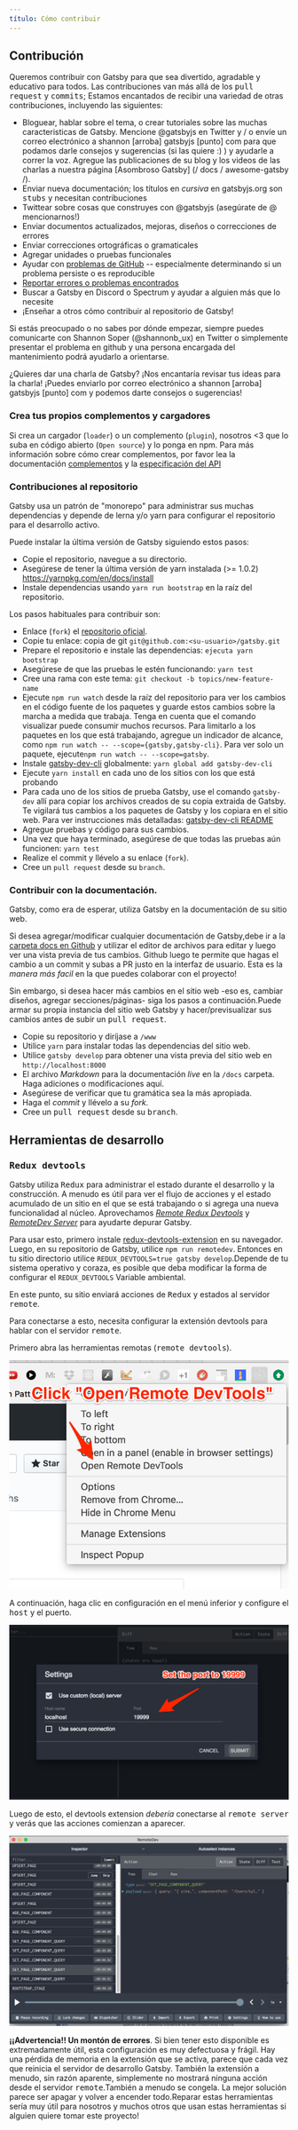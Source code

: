 ```yaml
---
título: Cómo contribuir
---
```


## Contribución

Queremos contribuir con Gatsby para que sea divertido, agradable y educativo para todos. Las contribuciones van más allá de los <tt>pull request</tt> y <tt>commits</tt>; Estamos encantados de recibir una variedad de otras contribuciones, incluyendo las siguientes:

- Bloguear, hablar sobre el tema, o crear tutoriales sobre las muchas caracteristicas de Gatsby. Mencione @gatsbyjs en Twitter y / o envíe un correo electrónico a shannon [arroba] gatsbyjs [punto] com para que podamos darle consejos y sugerencias (si las quiere :) ) y ayudarle a correr la voz. Agregue las publicaciones de su blog y los videos de las charlas a nuestra página [Asombroso Gatsby] (/ docs / awesome-gatsby /).
- Enviar nueva documentación; los títulos en _cursiva_ en gatsbyjs.org son <tt>stubs</tt> y necesitan contribuciones
- Twittear sobre cosas que construyes con @gatsbyjs (asegúrate de @ mencionarnos!)
- Enviar documentos actualizados, mejoras, diseños o correcciones de errores
- Enviar correcciones ortográficas o gramaticales
- Agregar unidades o pruebas funcionales
- Ayudar con [problemas de GitHub](https://github.com/gatsbyjs/gatsby/issues) -- especialmente determinando si un problema persiste o es reproducible
- [Reportar errores o problemas encontrados](/docs/how-to-file-an-issue/)
- Buscar a Gatsby en Discord o Spectrum y ayudar a alguien más que lo necesite
- ¡Enseñar a otros cómo contribuir al repositorio de Gatsby!

Si estás preocupado o no sabes por dónde empezar, siempre puedes comunicarte con Shannon Soper (@shannonb_ux) en Twitter o simplemente presentar el problema en github y una persona encargada del mantenimiento podrá ayudarlo a orientarse.

¿Quieres dar una charla de Gatsby? ¡Nos encantaría revisar tus ideas para la charla! ¡Puedes enviarlo por correo electrónico a shannon [arroba] gatsbyjs [punto] com y podemos darte consejos o sugerencias!

### Crea tus propios complementos y cargadores

Si crea un cargador (`loader`) o un complemento (`plugin`), nosotros <3 que lo suba en código abierto (`Open source`) y lo ponga en npm. Para más información sobre cómo crear complementos, por favor lea la documentación [complementos](https://github.com/gatsbyjs/gatsby/blob/master/docs/plugins) y la [especificación del API](https://github.com/gatsbyjs/gatsby/blob/master/docs/api-specification)

### Contribuciones al repositorio

Gatsby usa un patrón de "monorepo" para administrar sus muchas dependencias y depende de
lerna y/o yarn para configurar el repositorio para el desarrollo activo.

Puede instalar la última versión de Gatsby siguiendo estos pasos:

- Copie el repositorio, navegue a su directorio.
- Asegúrese de tener la última versión de yarn instalada (>= 1.0.2)
  https://yarnpkg.com/en/docs/install
- Instale dependencias usando `yarn run bootstrap` en la raíz del repositorio.

Los pasos habituales para contribuir son:

- Enlace (`fork`) el [repositorio oficial](https://github.com/gatsbyjs/gatsby).
- Copie tu enlace: copia de git `git@github.com:<su-usuario>/gatsby.git`
- Prepare el repositorio e instale las dependencias: `ejecuta yarn bootstrap`
- Asegúrese de que las pruebas le estén funcionando: `yarn test`
- Cree una rama con este tema: `git checkout -b topics/new-feature-name`
- Ejecute `npm run watch` desde la raíz del repositorio para ver los cambios en el código fuente de los paquetes y guarde estos cambios sobre la marcha a medida que trabaja. Tenga en cuenta que el comando visualizar puede consumir muchos recursos. Para limitarlo a los paquetes en los que está trabajando, agregue un indicador de alcance, como `npm run watch -- --scope={gatsby,gatsby-cli}`. Para ver solo un paquete, ejecute`npm run watch -- --scope=gatsby`.
- Instale [gatsby-dev-cli](/packages/gatsby-dev-cli/) globalmente: `yarn global add gatsby-dev-cli`
- Ejecute `yarn install` en cada uno de los sitios con los que está probando
- Para cada uno de los sitios de prueba Gatsby, use el comando `gatsby-dev` allí para copiar
  los archivos creados de su copia extraida de Gatsby. Te vigilará tus cambios
  a los paquetes de Gatsby y los copiara en el sitio web. Para ver instrucciones más detalladas:
  [gatsby-dev-cli README](/packages/gatsby-dev-cli/)
- Agregue pruebas y código para sus cambios.
- Una vez que haya terminado, asegúrese de que todas las pruebas aún funcionen: `yarn test`
- Realize el commit y llévelo a su enlace (`fork`).
- Cree un `pull request` desde su `branch`.

### Contribuir con la documentación.

Gatsby, como era de esperar, utiliza Gatsby en la documentación de su sitio web.

Si desea agregar/modificar cualquier documentación de Gatsby,debe ir a la
[carpeta docs en Github](https://github.com/gatsbyjs/gatsby/tree/master/docs) y utilizar el editor de archivos para editar y luego ver una vista previa de tus cambios. Github luego te permite
que hagas el cambio a un commit y subas a PR justo en la interfaz de usuario. Esta es la _manera más facil_
en la que puedes colaborar con el proyecto!

Sin embargo, si desea hacer más cambios en el sitio web -eso es, cambiar
diseños, agregar secciones/páginas- siga los pasos a continuación.Puede armar su
propia instancia del sitio web Gatsby y hacer/previsualizar sus cambios antes de subir un <tt>pull request</tt>.

- Copie su repositorio y diríjase a `/www`
- Utilice `yarn` para instalar todas las dependencias del sitio web.
- Utilice `gatsby develop` para obtener una vista previa del sitio web en `http://localhost:8000`
- El archivo _Markdown_ para la documentación _live_ en la `/docs` carpeta. Haga
  adiciones o modificaciones aquí.
- Asegúrese de verificar que tu gramática sea la más apropiada.
- Haga el _commit_ y llévelo a su _fork_.
- Cree un <tt>pull request</tt> desde su <tt>branch</tt>.

## Herramientas de desarrollo

### <tt>Redux devtools</tt>

Gatsby utiliza <tt>Redux</tt> para administrar el estado durante el desarrollo y la construcción. A menudo es
útil para ver el flujo de acciones y el estado acumulado de un sitio en el que se está trabajando
o si agrega una nueva funcionalidad al núcleo. Aprovechamos
_[Remote Redux Devtools](https://github.com/zalmoxisus/remote-redux-devtools)_ y
_[RemoteDev Server](https://github.com/zalmoxisus/remotedev-server)_ para ayudarte depurar Gatsby.

Para usar esto, primero instale
[redux-devtools-extension](https://github.com/zalmoxisus/redux-devtools-extension)
en su navegador. Luego, en su repositorio de Gatsby, utilice `npm run remotedev`. Entonces en tu
sitio directorio utilice `REDUX_DEVTOOLS=true gatsby develop`.Depende de tu
sistema operativo y coraza, es posible que deba modificar la forma de configurar el
`REDUX_DEVTOOLS` Variable ambiental.

En este punto, su sitio enviará acciones de <tt>Redux</tt> y estados al servidor
<tt>remote</tt>.

Para conectarse a esto, necesita configurar la extensión devtools
para hablar con el servidor <tt>remote</tt>.

Primero abra las herramientas remotas (<tt>remote devtools</tt>).

![Como abrir el servidor de remote redux extension](../../docs/docs/images/open-remote-dev-tools.png)

A continuación, haga clic en configuración en el menú inferior y configure el <tt>host</tt> y el puerto.

![cómo configurar el host/puerto para el remote devtools extension para conectarse en Gatsby](../../docs/docs/images/remote-dev-settings.png)

Luego de esto, el devtools extension _debería_ conectarse al <tt>remote server</tt>
y verás que las acciones comienzan a aparecer.

![gatsby redux remote devtools](../../docs/docs/images/running-redux-devtools.png)

**¡¡Advertencia!! Un montón de errores**. Si bien tener esto disponible es extremadamente
útil, esta configuración es muy defectuosa y frágil. Hay una pérdida de memoria en la extensión que se activa,
parece que cada vez que reinicia el servidor de desarrollo Gatsby.
También la extensión a menudo, sin razón aparente, simplemente no mostrará ninguna acción desde el servidor <tt>remote</tt>.También a menudo se congela.
La mejor solución parece ser apagar y volver a encender todo.Reparar estas herramientas sería muy útil para nosotros y muchos otros que usan estas herramientas si alguien
quiere tomar este proyecto!
